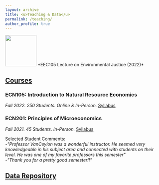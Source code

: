 ```yaml
---
layout: archive
title: <u>Teaching & Data</u>
permalink: /teaching/
author_profile: true
---
```

<img src="https://github.com/jvan-econ/jvan-econ.github.io/assets/120732972/9927fb7f-a596-45f6-8796-7dae32359b80" width="100" height="100">
*EEC105 Lecture on Environmental Justice (2022)*

## <u>Courses</u>
### ECN105: Introduction to Natural Resource Economics
*Fall 2022. 250 Students. Online & In-Person.*
<u>Syllabus</u>

### ECN201: Principles of Microeconomics
*Fall 2021. 45 Students. In-Person.* 
<u>Syllabus</u>

Selected Student Comments: <br>
*-"Professor VanCeylon was a wonderful instructor. He seemed very knowledgeable in his subject area and connected with students on their level. He was one of my favorite professors this semester"*<br>
*-"Thank you for a pretty good semester!!"*




## <u>Data Repository</u>








